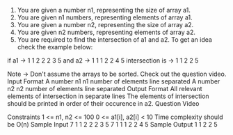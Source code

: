 1. You are given a number n1, representing the size of array a1.
2. You are given n1 numbers, representing elements of array a1.
3. You are given a number n2, representing the size of array a2.
4. You are given n2 numbers, representing elements of array a2.
5. You are required to find the intersection of a1 and a2. To get an idea check the example below:

if a1 -> 1 1 2 2 2 3 5
and a2 -> 1 1 1 2 2 4 5
intersection is -> 1 1 2 2 5

Note -> Don't assume the arrays to be sorted. Check out the question video.
Input Format
A number n1
n1 number of elements line separated
A number n2
n2 number of elements line separated
Output Format
All relevant elements of intersection in separate lines
The elements of intersection should be printed in order of their occurence in a2.
Question Video

Constraints
1 <= n1, n2 <= 100
0 <= a1[i], a2[i] < 10
Time complexity should be O(n)
Sample Input
7
1
1
2
2
2
3
5
7
1
1
1
2
2
4
5
Sample Output
1
1
2
2
5

